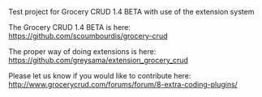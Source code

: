 Test project for Grocery CRUD 1.4 BETA with use of the extension system

The Grocery CRUD 1.4 BETA is here: https://github.com/scoumbourdis/grocery-crud

The proper way of doing extensions is here: https://github.com/greysama/extension_grocery_crud


Please let us know if you would like to contribute here: http://www.grocerycrud.com/forums/forum/8-extra-coding-plugins/

